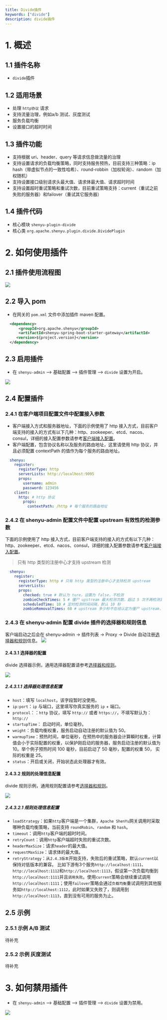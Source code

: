 ```yaml
---
title: Divide插件
keywords: ["divide"]
description: divide插件
---
```


# 1. 概述

## 1.1 插件名称

* `divide`插件

## 1.2 适用场景

* 处理 `http协议` 请求
* 支持流量治理，例如a/b 测试、灰度测试
* 服务负载均衡
* 设置接口的超时时间

## 1.3 插件功能

* 支持根据 uri、header、query 等请求信息做流量的治理
* 支持设置请求的负载均衡策略，同时支持服务预热，目前支持三种策略：ip hash（带虚拟节点的一致性哈希）、round-robbin（加权轮询）、random（加权随机）
* 支持设置接口级别请求头最大值、请求体最大值、请求超时时间
* 支持设置超时重试策略和重试次数，目前重试策略支持：current（重试之前失败的服务器）和failover（重试其它服务器）

## 1.4 插件代码

* 核心模块 ```shenyu-plugin-divide```
* 核心类 ```org.apache.shenyu.plugin.divide.DividePlugin```

# 2. 如何使用插件

## 2.1 插件使用流程图

![](/img/shenyu/plugin/divide/procedure-cn.png)

## 2.2 导入 pom

- 在网关的 `pom.xml` 文件中添加插件 maven 配置。

```xml
  <dependency>
      <groupId>org.apache.shenyu</groupId>
      <artifactId>shenyu-spring-boot-starter-gateway</artifactId>
     <version>${project.version}</version>
  </dependency>
```

## 2.3 启用插件

- 在 `shenyu-admin` --> 基础配置 --> 插件管理 --> `divide` 设置为开启。

![](/img/shenyu/plugin/divide/enable-cn.png)

## 2.4 配置插件

### 2.4.1 在客户端项目配置文件中配置接入参数

* 客户端接入方式和服务器地址，下面的示例使用了 http 接入方式，目前客户端支持的接入的方式有以下几种：http、zookeeper、etcd、nacos、consul，详细的接入配置参数请参考[客户端接入配置](../../user-guide/register-center-access)。
* 客户端配置，包含协议名称以及服务的路由地址，这里请使用 http 协议，并且必须配置 contextPath 的值作为每个服务的路由地址。

```yaml
  shenyu:
    register:
      registerType: http
      serverLists: http://localhost:9095
      props:
        username: admin
        password: 123456
    client:
      http: # http 协议
        props:
          contextPath: /http # 每个服务的路由地址
```      

### 2.4.2 在 shenyu-admin 配置文件中配置 upstream 有效性的检测参数

下面的示例使用了 http 接入方式，目前客户端支持的接入的方式有以下几种：http、zookeeper、etcd、nacos、consul，详细的接入配置参数请参考[客户端接入配置](../../user-guide/register-center-access)。

> 只有 http 类型的注册中心才支持 upstream 检测

```yaml
  shenyu:
    register:
      registerType: http # 只有 http 类型的注册中心才支持检测 upstream
      serverLists: 
      props:
        checked: true # 默认为 ture，设置为 false，不检测
        zombieCheckTimes: 5 # 僵尸 upstream 最大检测次数，超过 5 次不再检测其有效性，默认为 5
        scheduledTime: 10 # 定时检测时间间隔，默认 10 秒
        zombieRemovalTimes: 60 # upstream 多少秒不在线认定为僵尸 upstream，默认 60 秒
```

### 2.4.3 在 shenyu-admin 配置 divide 插件的选择器和规则信息

客户端启动之后会在 shenyu-admin -> 插件列表 -> Proxy -> Divide 自动注册[选择器和规则](../../user-guide/admin-usage/selector-and-rule)信息。
![](/img/shenyu/plugin/divide/select-and-rule-cn.png)

#### 2.4.3.1 选择器的配置

divide 选择器示例，通用选择器配置请参考[选择器和规则](../../user-guide/admin-usage/selector-and-rule)。

![](/img/shenyu/plugin/divide/selector-cn.png)

##### 2.4.3.1.1 选择器处理信息配置

- `host`：填写 `localhost`，该字段暂时没使用。
- `ip:port`：`ip` 与端口，这里填写你真实服务的 `ip` + 端口。
- `protocol`：：`http` 协议，填写 `http://` 或者 `https://`，不填写默认为：`http://`
- `startupTime`： 启动时间，单位毫秒。
- `weight`：负载均衡权重，服务启动自动注册的默认值为 50。
- `warmupTime`：预热时间，单位毫秒，在预热中的服务器会计算瞬时权重，计算值会小于实际配置的权重，以保护刚启动的服务器，服务启动注册的默认值为 10。举个例子预热时间 100 毫秒，目前启动了 50 毫秒，配置的权重 50， 实际的权重是 25。
- `status`：开启或关闭，开始状态此处理器才有效。

#### 2.4.3.2 规则的处理信息配置

divide 规则示例，通用规则配置请参考[选择器和规则](../../user-guide/admin-usage/selector-and-rule)。

![](/img/shenyu/plugin/divide/rule-cn.png)

##### 2.4.3.2.1 规则处理信息配置

- `loadStrategy`：如果`http`客户端是一个集群，`Apache ShenYu`网关调用时采取哪种负载均衡策略，当前支持 `roundRobin`、`random` 和 `hash`。
- `timeout`：调用`http`客户端的超时时间。
- `retryCount`：调用`http`客户端超时失败的重试次数。
- `headerMaxSize`：请求`header`的最大值。
- `requestMaxSize`：请求体的最大值。
- `retryStrategy`：从`2.4.3版本`开始支持，失败后的重试策略，默认`current`以保持对低版本的兼容。 比如下游有3个服务`http://localhost:1111`、`http://localhost:1112`和`http://localhost:1113`，假设第一次负载均衡到`http://localhost:1111`并且`调用失败`。使用`current`策略会继续重试调用`http://localhost:1111`；使用`failover`策略会通过`负载均衡`重试调用到其他服务如`http://localhost:1112`，此时如果又失败了，则调用到`http://localhost:1113`，直到没有可用的服务为止。

## 2.5 示例

### 2.5.1 示例 A/B 测试

待补充

### 2.5.2 示例 灰度测试

待补充

# 3. 如何禁用插件

- 在 `shenyu-admin` --> 基础配置 --> 插件管理 --> `divide` 设置为禁用。

![](/img/shenyu/plugin/divide/disable-cn.png)
